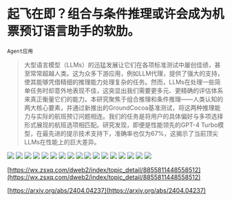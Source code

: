 # 起飞在即？组合与条件推理或许会成为机票预订语言助手的软肋。
`Agent应用`
> 大型语言模型（LLMs）的迅猛发展让它们在各项标准测试中屡创佳绩，甚至常常超越人类。这为众多下游应用，例如LLM代理，提供了强大的支持，使其能够凭借精细的推理能力处理复杂的任务。然而，LLMs在处理一些简单任务时却意外地表现不佳，这突显出我们需要更多元、更精确的评估体系来真正衡量它们的能力。本研究聚焦于组合推理和条件推理——人类认知的两大核心要素，并通过新推出的GroundCocoa基准测试，将这两种推理能力与实际的航班预订问题相连。我们的任务是将用户的具体偏好与多项选择形式展现的航班选项相匹配。研究发现，即便是性能领先的GPT-4 Turbo模型，在最先进的提示技术支持下，准确率也仅为67%，这揭示了当前顶尖LLMs在性能上的巨大差异。

![](https://raw.githubusercontent.com/HuggingAGI/HuggingArxiv/main/paper_images/2404.04237/chatgpt_sample.png)
![](https://raw.githubusercontent.com/HuggingAGI/HuggingArxiv/main/paper_images/2404.04237/ground_cocoa_generation.png)
![](https://raw.githubusercontent.com/HuggingAGI/HuggingArxiv/main/paper_images/2404.04237/dependency_graph.png)
![](https://raw.githubusercontent.com/HuggingAGI/HuggingArxiv/main/paper_images/2404.04237/bar1.png)
![](https://raw.githubusercontent.com/HuggingAGI/HuggingArxiv/main/paper_images/2404.04237/bar2.png)
![](https://raw.githubusercontent.com/HuggingAGI/HuggingArxiv/main/paper_images/2404.04237/bar3.png)
![](https://raw.githubusercontent.com/HuggingAGI/HuggingArxiv/main/paper_images/2404.04237/entropy_example.png)
![](https://raw.githubusercontent.com/HuggingAGI/HuggingArxiv/main/paper_images/2404.04237/flight_schema.png)
![](https://raw.githubusercontent.com/HuggingAGI/HuggingArxiv/main/paper_images/2404.04237/22.png)
![](https://raw.githubusercontent.com/HuggingAGI/HuggingArxiv/main/paper_images/2404.04237/32.png)
![](https://raw.githubusercontent.com/HuggingAGI/HuggingArxiv/main/paper_images/2404.04237/42.png)
![](https://raw.githubusercontent.com/HuggingAGI/HuggingArxiv/main/paper_images/2404.04237/43.png)
![](https://raw.githubusercontent.com/HuggingAGI/HuggingArxiv/main/paper_images/2404.04237/52.png)
![](https://raw.githubusercontent.com/HuggingAGI/HuggingArxiv/main/paper_images/2404.04237/62.png)
![](https://raw.githubusercontent.com/HuggingAGI/HuggingArxiv/main/paper_images/2404.04237/question_prompt.png)
![](https://raw.githubusercontent.com/HuggingAGI/HuggingArxiv/main/paper_images/2404.04237/cot_partial.png)
![](https://raw.githubusercontent.com/HuggingAGI/HuggingArxiv/main/paper_images/2404.04237/appendix_paraphrasing.png)

[https://wx.zsxq.com/dweb2/index/topic_detail/8855811448558512](https://wx.zsxq.com/dweb2/index/topic_detail/8855811448558512)

[https://arxiv.org/abs/2404.04237](https://arxiv.org/abs/2404.04237)